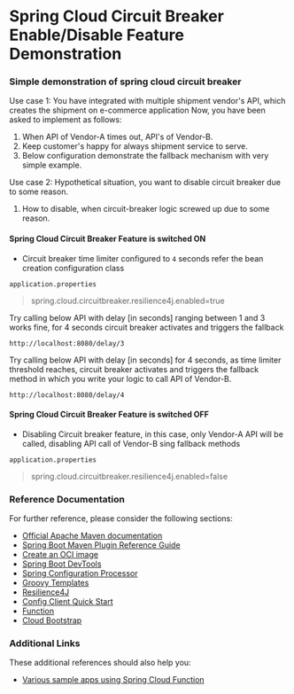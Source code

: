 # Spring Cloud Circuit Breaker Enable/Disable Feature Demonstration

### Simple demonstration of spring cloud circuit breaker

Use case 1: You have integrated with multiple shipment vendor's API, which creates the shipment on e-commerce application
Now, you have been asked to implement as follows:
1. When API of Vendor-A times out, API's of Vendor-B.
2. Keep customer's happy for always shipment service to serve.
3. Below configuration demonstrate the fallback mechanism with very simple example.

Use case 2: Hypothetical situation, you want to disable circuit breaker due to some reason.
1. How to disable, when circuit-breaker logic screwed up due to some reason.


#### Spring Cloud Circuit Breaker Feature is switched ON
* Circuit breaker time limiter configured to ```4``` seconds refer the bean creation configuration class

```application.properties```
>spring.cloud.circuitbreaker.resilience4j.enabled=true

Try calling below API with delay [in seconds] ranging between 1 and 3 works fine, for 4 seconds circuit breaker activates and triggers the fallback

```http://localhost:8080/delay/3```

Try calling below API with delay [in seconds] for 4 seconds, as time limiter threshold reaches, circuit breaker activates and triggers the fallback method in which you write your logic to call API of Vendor-B.

```http://localhost:8080/delay/4```

#### Spring Cloud Circuit Breaker Feature is switched OFF
* Disabling Circuit breaker feature, in this case, only Vendor-A API will be called, disabling API call of Vendor-B sing fallback methods

```application.properties```
>spring.cloud.circuitbreaker.resilience4j.enabled=false

### Reference Documentation
For further reference, please consider the following sections:

* [Official Apache Maven documentation](https://maven.apache.org/guides/index.html)
* [Spring Boot Maven Plugin Reference Guide](https://docs.spring.io/spring-boot/docs/2.5.2/maven-plugin/reference/html/)
* [Create an OCI image](https://docs.spring.io/spring-boot/docs/2.5.2/maven-plugin/reference/html/#build-image)
* [Spring Boot DevTools](https://docs.spring.io/spring-boot/docs/2.5.2/reference/htmlsingle/#using-boot-devtools)
* [Spring Configuration Processor](https://docs.spring.io/spring-boot/docs/2.5.2/reference/htmlsingle/#configuration-metadata-annotation-processor)
* [Groovy Templates](https://docs.spring.io/spring-boot/docs/2.5.2/reference/htmlsingle/#boot-features-spring-mvc-template-engines)
* [Resilience4J](https://cloud.spring.io/spring-cloud-static/spring-cloud-circuitbreaker/current/reference/html)
* [Config Client Quick Start](https://docs.spring.io/spring-cloud-config/docs/current/reference/html/#_client_side_usage)
* [Function](https://cloud.spring.io/spring-cloud-function/)
* [Cloud Bootstrap](https://spring.io/projects/spring-cloud-commons)

### Additional Links
These additional references should also help you:

* [Various sample apps using Spring Cloud Function](https://github.com/spring-cloud/spring-cloud-function/tree/master/spring-cloud-function-samples)

